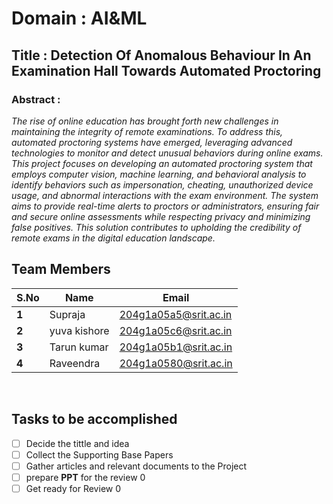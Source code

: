 # Domain : AI&ML
## Title : Detection Of Anomalous Behaviour In An Examination Hall Towards Automated Proctoring 
### Abstract :
*The rise of online education has brought forth new challenges in maintaining the integrity of remote examinations. To address this, automated proctoring systems have emerged, leveraging advanced technologies to monitor and detect unusual behaviors during online exams. This project focuses on developing an automated proctoring system that employs computer vision, machine learning, and behavioral analysis to identify behaviors such as impersonation, cheating, unauthorized device usage, and abnormal interactions with the exam environment. The system aims to provide real-time alerts to proctors or administrators, ensuring fair and secure online assessments while respecting privacy and minimizing false positives. This solution contributes to upholding the credibility of remote exams in the digital education landscape.*


## Team Members
 S.No| Name     | Email          |
 --| -------- | -------------- |
 **1**| Supraja | 204g1a05a5@srit.ac.in |
 **2**| yuva kishore | 204g1a05c6@srit.ac.in |
 **3**| Tarun kumar | 204g1a05b1@srit.ac.in|
 **4**| Raveendra |204g1a0580@srit.ac.in|

<br>

## Tasks to be accomplished
 <!-- Task List -->
* [ ] Decide the tittle and idea 
* [ ] Collect the Supporting Base Papers
* [ ] Gather articles and relevant documents to the Project
* [ ] prepare **PPT** for the review 0
* [ ] Get  ready for Review 0
